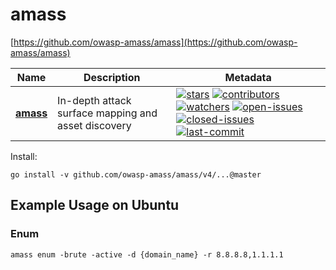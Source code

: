 # amass
[https://github.com/owasp-amass/amass](https://github.com/owasp-amass/amass)  

| Name | Description | Metadata |
| ------ | ------------ | ---------- |
| **[amass](https://github.com/owasp-amass/amass)** | In-depth attack surface mapping and asset discovery |[![stars](https://badgen.net/github/stars/owasp-amass/amass)](https://badgen.net/github/stars/owasp-amass/amass) [![contributors](https://badgen.net/github/contributors/owasp-amass/amass)](https://badgen.net/github/contributors/owasp-amass/amass) [![watchers](https://badgen.net/github/watchers/owasp-amass/amass)](https://badgen.net/github/watchers/owasp-amass/amass) [![open-issues](https://badgen.net/github/open-issues/owasp-amass/amass)](https://badgen.net/github/open-issues/owasp-amass/amass) [![closed-issues](https://badgen.net/github/closed-issues/owasp-amass/amass)](https://badgen.net/github/closed-issues/owasp-amass/amass) [![last-commit](https://badgen.net/github/last-commit/owasp-amass/amass)](https://badgen.net/github/last-commit/owasp-amass/amass) |  

Install:  
```
go install -v github.com/owasp-amass/amass/v4/...@master
```   

## Example Usage on Ubuntu  

### Enum
```
amass enum -brute -active -d {domain_name} -r 8.8.8.8,1.1.1.1
```  
